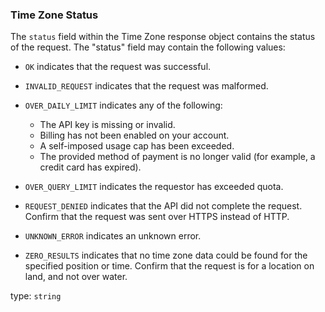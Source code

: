 <!--- This is a generated file, do not edit! -->
<!--- [START maps_http_schema_timezonestatus] -->
<h3 class="schema-object" id="TimeZoneStatus">Time Zone Status</h3>

The `status` field within the Time Zone response object contains the status of the request. The "status" field may contain the following values:

- `OK` indicates that the request was successful.

- `INVALID_REQUEST` indicates that the request was malformed.

- `OVER_DAILY_LIMIT` indicates any of the following:

  - The API key is missing or invalid.
  - Billing has not been enabled on your account.
  - A self-imposed usage cap has been exceeded.
  - The provided method of payment is no longer valid (for example, a credit card has expired).

- `OVER_QUERY_LIMIT` indicates the requestor has exceeded quota.

- `REQUEST_DENIED` indicates that the API did not complete the request. Confirm that the request was sent over HTTPS instead of HTTP.

- `UNKNOWN_ERROR` indicates an unknown error.

- `ZERO_RESULTS` indicates that no time zone data could be found for the specified position or time. Confirm that the request is for a location on land, and not over water.

type: `string`

<!--- [END maps_http_schema_timezonestatus] -->
